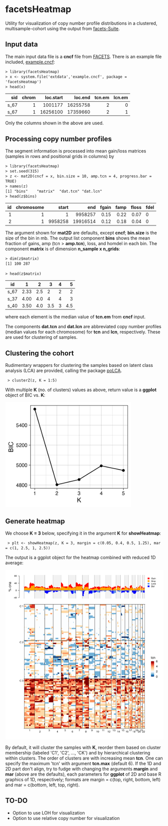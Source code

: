 # facetsHeatmap
Utility for visualization of copy number profile distributions in a clustered, multisample-cohort using 
the output from [facets-Suite](https://github.com/mskcc/facets-suite).

## Input data

The main input data file is a **cncf** file from [FACETS](https://github.com/mskcc/facets). 
There is an example file included,
[example.cncf](https://github.com/mskcc/facetsHeatmap/blob/inst/extdata/example.cncf):


    > library(facetsHeatmap)
    > x <- system.file('extdata','example.cncf', package = 'facetsHeatmap')
    > head(x)

sid          | chrom    | loc.start   | loc.end  | tcn.em    | lcn.em
-----------: | -------: | ----------: | -------: | --------: | --------:
s_67         | 1        | 1001177     | 16255758 | 2         |  0
s_67         | 1        | 16256100    | 17359660 | 2         |  1


Only the columns shown in the above are used.

## Processing copy number profiles

The segment information is processed into mean gain/loss matrices (samples in rows and positional grids in
columns) by

    > library(facetsHeatmap)
    > set.seed(315)
    > z <- mat2D(cncf = x, bin.size = 10, amp.tcn = 4, progress.bar = TRUE)
    > names(z)
    [1] "bins"    "matrix"  "dat.tcn" "dat.lcn"
    > head(z$bins)
    
id         | chromosome     | start    | end      |    fgain  |   famp |  floss  | fdel
---------: | -------------: | -------: | -------: | --------: | ------:| ------: | -----
1          |          1     |       1  |  9958257 |    0.15   |   0.22 |   0.07  | 0
2          |          1     | 9958258  | 19916514 |    0.12   |   0.18 |   0.04  | 0

The argument shown for **mat2D** are defaults, except **cncf**; **bin.size** is the size of the bin in mb. 
The output list component **bins** shows the mean fraction of gains, amp (tcn > **amp.tcn**), loss, and homdel in each bin.
The component **matrix** is of dimension **n_sample x n_grids**: 

    > dim(z$matrix)
    [1] 100 287

    > head(z$matrix)
    
id        |       1 |  2   |   3  |    4  |   5 
--------- | ------- | ---- | ---- | ----: | ----: 
s_67      |  2.33   | 2.5  |   2  |    2  |   2  
s_37      |  4.00   | 4.0  |   4  |    4  |   3  
s_40      |  3.50   | 4.0  |  3.5 |    3  | 4.5

where each element is the median value of **tcn.em** from **cncf** input.

The components **dat.tcn** and **dat.lcn** are abbreviated copy number profiles (median values for each chromosome)
for **tcn** and **lcn**, respectively. These are used for clustering of samples.


## Clustering the cohort

Rudimentary wrappers for clustering the samples based on latent class analysis (LCA) are provided, calling the package
[poLCA](https://cran.r-project.org/web/packages/poLCA/index.html).

     > clusterZ(z, K = 1:5)

With multiple **K** (no. of clusters) values as above, return value is a **ggplot** object of BIC vs. **K**:

<img src="/inst/extdata/cluster.png" alt="drawing" width="400"/>

## Generate heatmap

We choose **K = 3** below, specifying it in the argument **K** for **showHeatmap**:

     > plt <- showHeatmap(z, K = 3, margin = c(0.05, 0.4, 0.5, 1.25), mar = c(1, 2.5, 1, 2.5))

The output is a ggplot object for the heatmap combined with reduced 1D average:

<img src="/inst/extdata/heatmap.png" alt="drawing" width="700"/>

By default, it will cluster the samples with **K**, reorder them based on cluster membership (labeled 'C1', 'C2', ..., 'CK')
and by hierarchical clustering within clusters. The order of clusters are with increasing mean **tcn**. 
One can specify the maximum 'tcn' with argument **tcn.max** (default 6). If the 1D and 2D part don't align, try to fudge with
changing the arguments **margin** and **mar** (above are the defaults), each parameters for **ggplot** of 2D and base R graphics
of 1D, respectively; formats are margin = c(top, right, bottom, left) and mar = c(bottom, left, top, right).

## TO-DO

* Option to use LOH for visualization
* Option to use relative copy number for visualization

